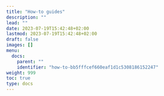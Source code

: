 ```yaml
---
title: "How-to guides"
description: ""
lead: ""
date: 2023-07-19T15:42:48+02:00
lastmod: 2023-07-19T15:42:48+02:00
draft: false
images: []
menu:
  docs:
    parent: ""
    identifier: "how-to-bb5fffcef660eaf1d1c5308186152247"
weight: 999
toc: true
type: docs
---
```

